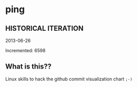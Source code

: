 # ping

## HISTORICAL ITERATION
2013-06-26

Incremented: 6598

## What is this?? 
Linux skills to hack the github commit visualization chart `;-)`
